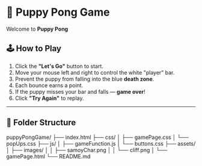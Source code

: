 # 🐶 Puppy Pong Game

Welcome to **Puppy Pong**  

## 🕹️ How to Play

1. Click the **"Let's Go"** button to start.
2. Move your mouse left and right to control the white "player" bar.
3. Prevent the puppy from falling into the blue **death zone**.
4. Each bounce earns a point.
5. If the puppy misses your bar and falls — **game over**!
6. Click **"Try Again"** to replay.

---

## 📁 Folder Structure

puppyPongGame/
├── index.html
├── css/
│   ├── gamePage.css
│   └── popUps.css
├── js/
│   ├── gameFunction.js
│   └── buttons.css
├── assets/
│   ├── images/
│   │   ├── samoyChar.png
│   │   └── cliff.png
│   └── gamePage.html
└── README.md

